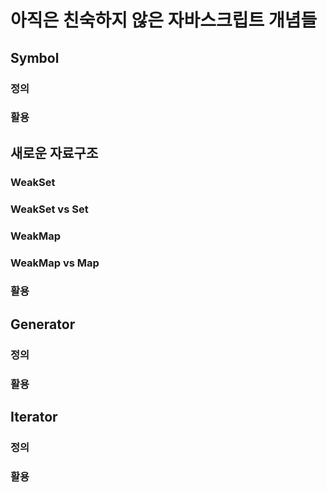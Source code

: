 # 아직은 친숙하지 않은 자바스크립트 개념들

## Symbol

### 정의

### 활용

## 새로운 자료구조

### WeakSet

### WeakSet vs Set

### WeakMap

### WeakMap vs Map

### 활용

## Generator

### 정의

### 활용

## Iterator

### 정의

### 활용

